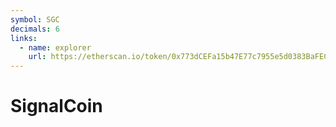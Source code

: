 ```yaml
---
symbol: SGC
decimals: 6
links:
  - name: explorer
    url: https://etherscan.io/token/0x773dCEFa15b47E77c7955e5d0383BaFECd672734
---
```


# SignalCoin
